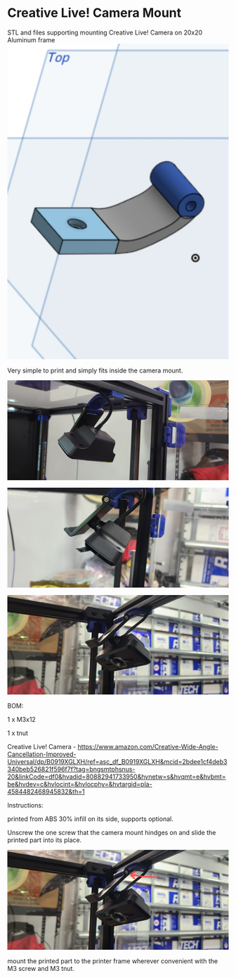 # Creative Live! Camera Mount
STL and files supporting mounting Creative Live! Camera on 20x20 Aluminum frame
![img](Images/PartImage.jpg)

Very simple to print and simply fits inside the camera mount.

![1](Images/20231224_211017.jpg)

![2](Images/20231224_211026.jpg)

![3](Images/20231224_211032.jpg)

BOM:

1 x M3x12

1 x tnut 

Creative Live! Camera - https://www.amazon.com/Creative-Wide-Angle-Cancellation-Improved-Universal/dp/B0919XGLXH/ref=asc_df_B0919XGLXH&mcid=2bdee1cf4deb3340beb526821f596f7f?tag=bngsmtphsnus-20&linkCode=df0&hvadid=80882941733950&hvnetw=s&hvqmt=e&hvbmt=be&hvdev=c&hvlocint=&hvlocphy=&hvtargid=pla-4584482468945832&th=1


Instructions:

printed from ABS 30% infill on its side, supports optional.

Unscrew the one screw that the camera mount hindges on and slide the printed part into its place. 

![img](Images/20231224_211032~2.jpg)

mount the printed part to the printer frame wherever convenient with the M3 screw and M3 tnut.
